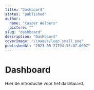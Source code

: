 ```yaml
---
title: "Dashboard"
status: "published"
author:
  name: "Kasper Welbers"
  picture: ""
slug: "dashboard"
description: "Dashboard"
coverImage: "/images/logo_small.png"
publishedAt: "2023-09-21T04:35:07.000Z"
---
```


# Dashboard

Hier de introductie voor het dashboard.
